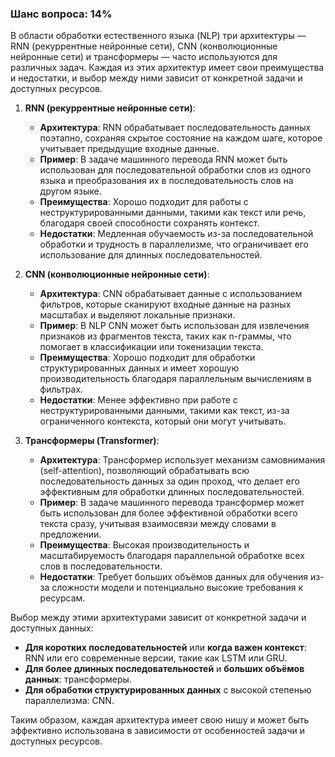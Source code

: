 ### Шанс вопроса: 14%

В области обработки естественного языка (NLP) три архитектуры — RNN (рекуррентные нейронные сети), CNN (конволюционные нейронные сети) и трансформеры — часто используются для различных задач. Каждая из этих архитектур имеет свои преимущества и недостатки, и выбор между ними зависит от конкретной задачи и доступных ресурсов.

1. **RNN (рекуррентные нейронные сети)**:
   - **Архитектура**: RNN обрабатывает последовательность данных поэтапно, сохраняя скрытое состояние на каждом шаге, которое учитывает предыдущие входные данные.
   - **Пример**: В задаче машинного перевода RNN может быть использован для последовательной обработки слов из одного языка и преобразования их в последовательность слов на другом языке.
   - **Преимущества**: Хорошо подходит для работы с неструктурированными данными, такими как текст или речь, благодаря своей способности сохранять контекст.
   - **Недостатки**: Медленная обучаемость из-за последовательной обработки и трудность в параллелизме, что ограничивает его использование для длинных последовательностей.

2. **CNN (конволюционные нейронные сети)**:
   - **Архитектура**: CNN обрабатывает данные с использованием фильтров, которые сканируют входные данные на разных масштабах и выделяют локальные признаки.
   - **Пример**: В NLP CNN может быть использован для извлечения признаков из фрагментов текста, таких как n-граммы, что помогает в классификации или токенизации текста.
   - **Преимущества**: Хорошо подходит для обработки структурированных данных и имеет хорошую производительность благодаря параллельным вычислениям в фильтрах.
   - **Недостатки**: Менее эффективно при работе с неструктурированными данными, такими как текст, из-за ограниченного контекста, который они могут учитывать.

3. **Трансформеры (Transformer)**:
   - **Архитектура**: Трансформер использует механизм самовнимания (self-attention), позволяющий обрабатывать всю последовательность данных за один проход, что делает его эффективным для обработки длинных последовательностей.
   - **Пример**: В задаче машинного перевода трансформер может быть использован для более эффективной обработки всего текста сразу, учитывая взаимосвязи между словами в предложении.
   - **Преимущества**: Высокая производительность и масштабируемость благодаря параллельной обработке всех слов в последовательности.
   - **Недостатки**: Требует больших объёмов данных для обучения из-за сложности модели и потенциально высокие требования к ресурсам.

Выбор между этими архитектурами зависит от конкретной задачи и доступных данных:
- **Для коротких последовательностей** или **когда важен контекст**: RNN или его современные версии, такие как LSTM или GRU.
- **Для более длинных последовательностей** и **больших объёмов данных**: трансформеры.
- **Для обработки структурированных данных** с высокой степенью параллелизма: CNN.

Таким образом, каждая архитектура имеет свою нишу и может быть эффективно использована в зависимости от особенностей задачи и доступных ресурсов.